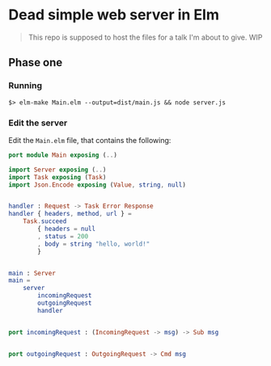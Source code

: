# Dead simple web server in Elm

> This repo is supposed to host the files for a talk I'm about to give. WIP

## Phase one

### Running

```
$> elm-make Main.elm --output=dist/main.js && node server.js
```

### Edit the server

Edit the `Main.elm` file, that contains the following:

```elm
port module Main exposing (..)

import Server exposing (..)
import Task exposing (Task)
import Json.Encode exposing (Value, string, null)


handler : Request -> Task Error Response
handler { headers, method, url } =
    Task.succeed
        { headers = null
        , status = 200
        , body = string "hello, world!"
        }


main : Server
main =
    server
        incomingRequest
        outgoingRequest
        handler


port incomingRequest : (IncomingRequest -> msg) -> Sub msg


port outgoingRequest : OutgoingRequest -> Cmd msg

```
